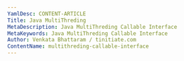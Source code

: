 ```yaml
---
YamlDesc: CONTENT-ARTICLE
Title: Java MultiThreding
MetaDescription: Java MultiThreding Callable Interface
MetaKeywords: Java MultiThreding Callable Interface
Author: Venkata Bhattaram / tinitiate.com
ContentName: multithreding-callable-interface
---
```


# 